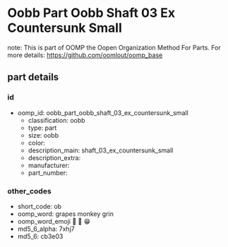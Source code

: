 # Oobb Part Oobb Shaft 03 Ex Countersunk Small  

note: This is part of OOMP the Oopen Organization Method For Parts. For more details: https://github.com/oomlout/oomp_base

##  part details





### id
* oomp_id: oobb_part_oobb_shaft_03_ex_countersunk_small
  * classification: oobb
  * type: part
  * size: oobb
  * color: 
  * description_main: shaft_03_ex_countersunk_small
  * description_extra: 
  * manufacturer: 
  * part_number: 

### other_codes
* short_code: ob
* oomp_word: grapes monkey grin
* oomp_word_emoji :grapes: :monkey: :grin:
* md5_6_alpha: 7xhj7
* md5_6: cb3e03